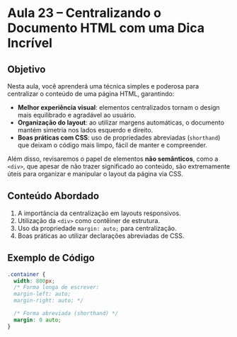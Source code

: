 # Aula 23 – Centralizando o Documento HTML com uma Dica Incrível

## Objetivo

Nesta aula, você aprenderá uma técnica simples e poderosa para centralizar o conteúdo de uma página HTML, garantindo:

- **Melhor experiência visual**: elementos centralizados tornam o design mais equilibrado e agradável ao usuário.
- **Organização do layout**: ao utilizar margens automáticas, o documento mantém simetria nos lados esquerdo e direito.
- **Boas práticas com CSS**: uso de propriedades abreviadas (`shorthand`) que deixam o código mais limpo, fácil de manter e compreender.

Além disso, revisaremos o papel de elementos **não semânticos**, como a `<div>`, que apesar de não trazer significado ao conteúdo, são extremamente úteis para organizar e manipular o layout da página via CSS.

## Conteúdo Abordado

1. A importância da centralização em layouts responsivos.
2. Utilização da `<div>` como contêiner de estrutura.
3. Uso da propriedade `margin: auto;` para centralização.
4. Boas práticas ao utilizar declarações abreviadas de CSS.

## Exemplo de Código

```css
.container {
  width: 800px;
  /* Forma longa de escrever:
  margin-left: auto;
  margin-right: auto; */

  /* Forma abreviada (shorthand) */
  margin: 0 auto;
}
```
